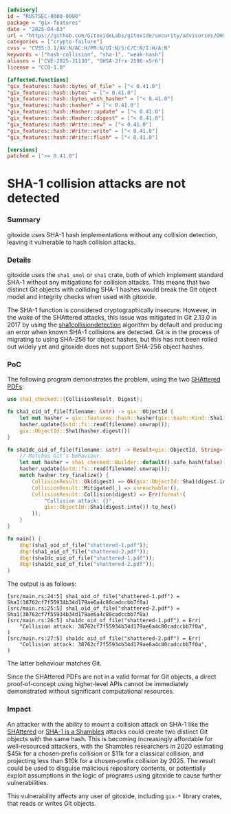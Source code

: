 ```toml
[advisory]
id = "RUSTSEC-0000-0000"
package = "gix-features"
date = "2025-04-03"
url = "https://github.com/GitoxideLabs/gitoxide/security/advisories/GHSA-2frx-2596-x5r6"
categories = ["crypto-failure"]
cvss = "CVSS:3.1/AV:N/AC:H/PR:N/UI:N/S:C/C:N/I:H/A:N"
keywords = ["hash-collision", "sha-1", "weak-hash"]
aliases = ["CVE-2025-31130", "GHSA-2frx-2596-x5r6"]
license = "CC0-1.0"

[affected.functions]
"gix_features::hash::bytes_of_file" = ["< 0.41.0"]
"gix_features::hash::bytes" = ["< 0.41.0"]
"gix_features::hash::bytes_with_hasher" = ["< 0.41.0"]
"gix_features::hash::hasher" = ["< 0.41.0"]
"gix_features::hash::Hasher::update" = ["< 0.41.0"]
"gix_features::hash::Hasher::digest" = ["< 0.41.0"]
"gix_features::hash::Write::new" = ["< 0.41.0"]
"gix_features::hash::Write::write" = ["< 0.41.0"]
"gix_features::hash::Write::flush" = ["< 0.41.0"]

[versions]
patched = [">= 0.41.0"]
```

# SHA-1 collision attacks are not detected

### Summary
gitoxide uses SHA-1 hash implementations without any collision detection, leaving it vulnerable to hash collision attacks.

### Details
gitoxide uses the `sha1_smol` or `sha1` crate, both of which implement standard SHA-1 without any mitigations for collision attacks. This means that two distinct Git objects with colliding SHA-1 hashes would break the Git object model and integrity checks when used with gitoxide.

The SHA-1 function is considered cryptographically insecure. However, in the wake of the SHAttered attacks, this issue was mitigated in Git 2.13.0 in 2017 by using the [sha1collisiondetection](https://github.com/crmarcstevens/sha1collisiondetection) algorithm by default and producing an error when known SHA-1 collisions are detected. Git is in the process of migrating to using SHA-256 for object hashes, but this has not been rolled out widely yet and gitoxide does not support SHA-256 object hashes.

### PoC
The following program demonstrates the problem, using the two [SHAttered PDFs](https://shattered.io/):

```rust
use sha1_checked::{CollisionResult, Digest};

fn sha1_oid_of_file(filename: &str) -> gix::ObjectId {
    let mut hasher = gix::features::hash::hasher(gix::hash::Kind::Sha1);
    hasher.update(&std::fs::read(filename).unwrap());
    gix::ObjectId::Sha1(hasher.digest())
}

fn sha1dc_oid_of_file(filename: &str) -> Result<gix::ObjectId, String> {
    // Matches Git’s behaviour.
    let mut hasher = sha1_checked::Builder::default().safe_hash(false).build();
    hasher.update(&std::fs::read(filename).unwrap());
    match hasher.try_finalize() {
        CollisionResult::Ok(digest) => Ok(gix::ObjectId::Sha1(digest.into())),
        CollisionResult::Mitigated(_) => unreachable!(),
        CollisionResult::Collision(digest) => Err(format!(
            "Collision attack: {}",
            gix::ObjectId::Sha1(digest.into()).to_hex()
        )),
    }
}

fn main() {
    dbg!(sha1_oid_of_file("shattered-1.pdf"));
    dbg!(sha1_oid_of_file("shattered-2.pdf"));
    dbg!(sha1dc_oid_of_file("shattered-1.pdf"));
    dbg!(sha1dc_oid_of_file("shattered-2.pdf"));
}
```

The output is as follows:

```
[src/main.rs:24:5] sha1_oid_of_file("shattered-1.pdf") = Sha1(38762cf7f55934b34d179ae6a4c80cadccbb7f0a)
[src/main.rs:25:5] sha1_oid_of_file("shattered-2.pdf") = Sha1(38762cf7f55934b34d179ae6a4c80cadccbb7f0a)
[src/main.rs:26:5] sha1dc_oid_of_file("shattered-1.pdf") = Err(
    "Collision attack: 38762cf7f55934b34d179ae6a4c80cadccbb7f0a",
)
[src/main.rs:27:5] sha1dc_oid_of_file("shattered-2.pdf") = Err(
    "Collision attack: 38762cf7f55934b34d179ae6a4c80cadccbb7f0a",
)
```

The latter behaviour matches Git.

Since the SHAttered PDFs are not in a valid format for Git objects, a direct proof‐of‐concept using higher‐level APIs cannot be immediately demonstrated without significant computational resources.

### Impact
An attacker with the ability to mount a collision attack on SHA-1 like the [SHAttered](https://shattered.io/) or [SHA-1 is a Shambles](https://sha-mbles.github.io/) attacks could create two distinct Git objects with the same hash. This is becoming increasingly affordable for well‐resourced attackers, with the Shambles researchers in 2020 estimating $45k for a chosen‐prefix collision or $11k for a classical collision, and projecting less than $10k for a chosen‐prefix collision by 2025. The result could be used to disguise malicious repository contents, or potentially exploit assumptions in the logic of programs using gitoxide to cause further vulnerabilities.

This vulnerability affects any user of gitoxide, including `gix-*` library crates, that reads or writes Git objects.
